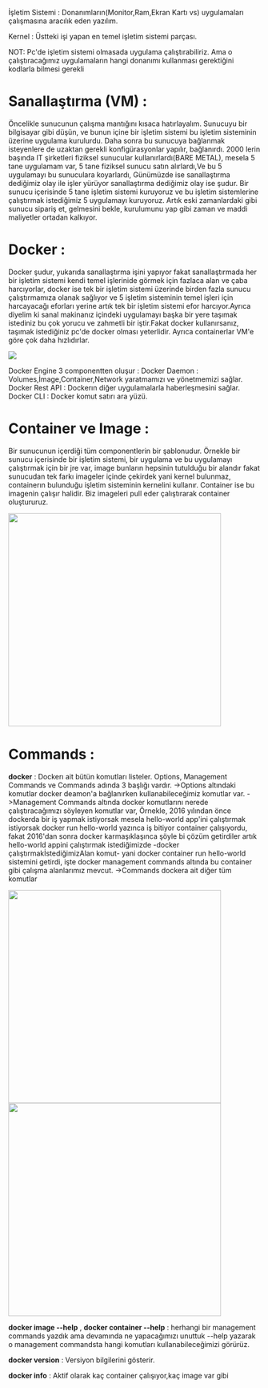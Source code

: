 
İşletim Sistemi : Donanımların(Monitor,Ram,Ekran Kartı vs) uygulamaları çalışmasına aracılık eden yazılım.

Kernel : Üstteki işi yapan en temel işletim sistemi parçası.

NOT: Pc'de işletim sistemi olmasada uygulama çalıştırabiliriz. Ama o çalıştıracağımız uygulamaların hangi donanımı kullanması gerektiğini kodlarla bilmesi gerekli

# Sanallaştırma (VM) : 
Öncelikle sunucunun çalışma mantığını kısaca hatırlayalım. Sunucuyu bir bilgisayar gibi düşün, ve bunun içine bir işletim sistemi
bu işletim sisteminin üzerine uygulama kurulurdu. Daha sonra bu sunucuya bağlanmak isteyenlere de uzaktan gerekli konfigürasyonlar yapılır, bağlanırdı.
2000 lerin başında IT şirketleri fiziksel sunucular kullanırlardı(BARE METAL), mesela 5 tane uygulamam var, 5 tane fiziksel sunucu satın alırlardı,Ve bu 5 uygulamayı 
bu sunuculara koyarlardı, Günümüzde ise sanallaştırma dediğimiz olay ile işler yürüyor sanallaştırma dediğimiz olay ise şudur. Bir sunucu içerisinde
5 tane işletim sistemi kuruyoruz ve bu işletim sistemlerine çalıştırmak istediğimiz 5 uygulamayı kuruyoruz. Artık eski zamanlardaki gibi sunucu sipariş et,
gelmesini bekle, kurulumunu yap gibi zaman ve maddi maliyetler ortadan kalkıyor.

# Docker :
Docker şudur, yukarıda sanallaştırma işini yapıyor fakat sanallaştırmada her bir işletim sistemi kendi temel işlerinide görmek için fazlaca alan ve çaba 
harcıyorlar, docker ise tek bir işletim sistemi üzerinde birden fazla sunucu çalıştırmamıza olanak sağlıyor ve 5 işletim sisteminin temel işleri için harcayacağı
eforları yerine artık tek bir işletim sistemi efor harcıyor.Ayrıca diyelim ki sanal makinanız içindeki uygulamayı başka bir yere taşımak istediniz bu çok yorucu 
ve zahmetli bir iştir.Fakat docker kullanırsanız, taşımak istediğiniz pc'de docker olması yeterlidir. Ayrıca containerlar VM'e göre çok daha hızlıdırlar.

<img src="https://user-images.githubusercontent.com/54666839/162386446-774bf897-d254-4a45-b277-ff3e301a16b4.png"/> 

Docker Engine 3 componentten oluşur :
Docker Daemon : Volumes,İmage,Container,Network yaratmamızı ve yönetmemizi sağlar.
Docker Rest API : Dockerın diğer uygulamalarla haberleşmesini sağlar.
Docker CLI : Docker komut satırı ara yüzü.

# Container ve Image :
Bir sunucunun içerdiği tüm componentlerin bir şablonudur. Örnekle bir sunucu içerisinde bir işletim sistemi, bir uygulama ve bu uygulamayı çalıştırmak 
için bir jre var, image bunların hepsinin tutulduğu bir alandır fakat sunucudan tek farkı imageler içinde çekirdek yani kernel bulunmaz, containerın bulunduğu işletim 
sisteminin kernelini kullanır. Container ise bu imagenin çalışır halidir. Biz imageleri pull eder çalıştırarak container oluştururuz.

<img src="https://user-images.githubusercontent.com/54666839/162386304-e333d2b8-d115-4f2b-b811-900abbdb2b5b.png" width="425"/> 


# Commands :
**docker** : Dockerı ait bütün komutları listeler. Options, Management Commands ve Commands adında 3 başlığı vardır. 
->Options altındaki komutlar docker deamon'a bağlanırken kullanabileceğimiz komutlar var.
->Management Commands altında docker komutlarını nerede çalıştıracağımızı söyleyen komutlar var, Örnekle, 2016 yılından önce dockerda bir iş yapmak istiyorsak mesela 
hello-world app'ini çalıştırmak istiyorsak docker run hello-world yazınca iş bitiyor container çalışıyordu, fakat 2016'dan sonra docker karmaşıklaşınca şöyle bi çözüm
getirdiler artık hello-world appini çalıştırmak istediğimizde -docker çalıştırmakİstediğimizAlan komut- yani docker container run hello-world sistemini getirdi, işte 
docker management commands altında bu container gibi çalışma alanlarımız mevcut.
->Commands dockera ait diğer tüm komutlar

<img src="https://user-images.githubusercontent.com/54666839/162386573-6379fcc4-f23f-478d-b0a9-b5dec0d4cbac.png" width="425"/> 

<img src="https://user-images.githubusercontent.com/54666839/162387597-b25c3157-45e8-4fa7-8693-01ba58619d1b.png" width="425"/> 


**docker image --help** , **docker container --help** : herhangi bir management commands yazdık ama devamında ne yapacağımızı unuttuk --help yazarak o management commandsta
hangi komutları kullanabileceğimizi görürüz.

**docker version** : Versiyon bilgilerini gösterir.

**docker info** : Aktif olarak kaç container çalışıyor,kaç image var gibi

